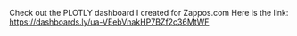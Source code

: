 Check out the PLOTLY dashboard I created for Zappos.com
Here is the link: https://dashboards.ly/ua-VEebVnakHP7BZf2c36MtWF
